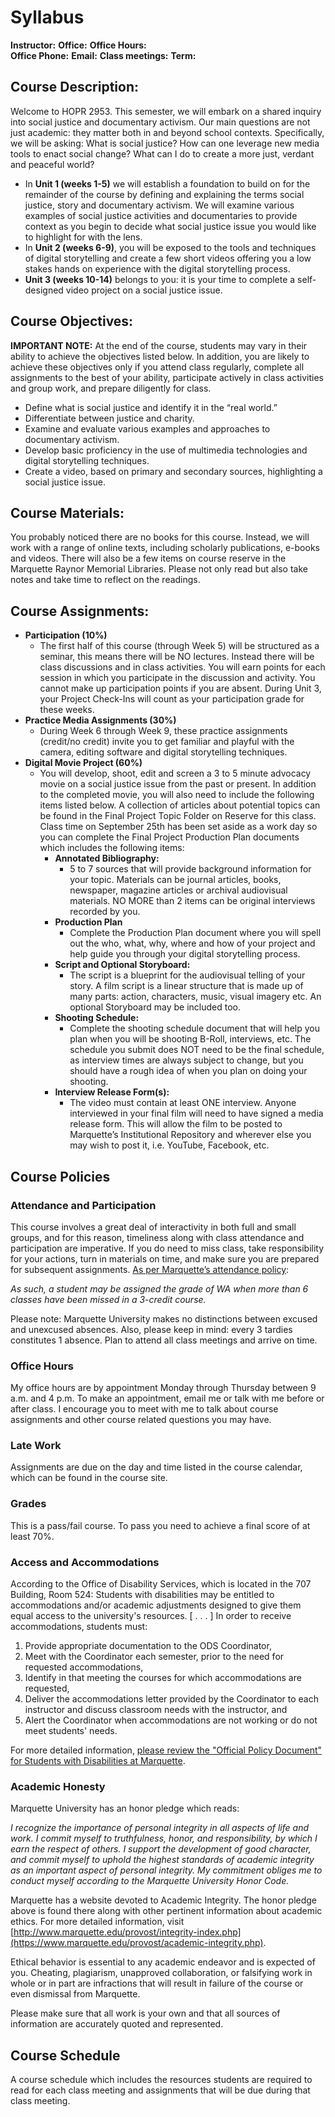 ﻿
# Syllabus

**Instructor:** 
**Office:** 
**Office Hours:**  
**Office Phone:** 
**Email:** 
**Class meetings:** 
**Term:** 

## Course Description:

Welcome to HOPR 2953. This semester, we will embark on a shared inquiry into social justice and documentary activism. Our main questions are not just academic: they matter both in and beyond school contexts. Specifically, we will be asking: What is social justice? How can one leverage new media tools to enact social change? What can I do to create a more just, verdant and peaceful world?

- In **Unit 1 (weeks 1-5)** we will establish a foundation to build on for the remainder of the course by defining and explaining the terms social justice, story and documentary activism. We will examine various examples of social justice activities and documentaries to provide context as you begin to decide what social justice issue you would like to highlight for with the lens.
- In **Unit 2 (weeks 6-9)**, you will be exposed to the tools and techniques of digital storytelling and create a few short videos offering you a low stakes hands on experience with the digital storytelling process.
- **Unit 3 (weeks 10-14)** belongs to you: it is your time to complete a self-designed video project on a social justice issue.  

## Course Objectives:

**IMPORTANT NOTE:** At the end of the course, students may vary in their ability to achieve the objectives listed below.  In addition, you are likely to achieve these objectives only if you attend class regularly, complete all assignments to the best of your ability, participate actively in class activities and group work, and prepare diligently for class.

- Define what is social justice and identify it in the “real world.”
- Differentiate between justice and charity.
- Examine and evaluate various examples and approaches to documentary activism.
- Develop basic proficiency in the use of multimedia technologies and digital storytelling techniques.
- Create a video, based on primary and secondary sources, highlighting a social justice issue.

## Course Materials:

You probably noticed there are no books for this course. Instead, we will work with a range of online texts, including scholarly publications, e-books and videos. There will also be a few items on course reserve in the Marquette Raynor Memorial Libraries. Please not only read but also take notes and take time to reflect on the readings.

## Course Assignments:

- **Participation (10%)**
	- The first half of this course (through Week 5) will be structured as a seminar, this means there will be NO lectures. Instead there will be class discussions and in class activities. You will earn points for each session in which you participate in the discussion and activity. You cannot make up participation points if you are absent. During Unit 3, your Project Check-Ins will count as your participation grade for these weeks. 
- **Practice Media Assignments (30%)**
	-  During Week 6 through Week 9, these practice assignments (credit/no credit) invite you to get familiar and playful with the camera, editing software and digital storytelling techniques. 
- **Digital Movie Project (60%)**
	- You will develop, shoot, edit and screen a 3 to 5 minute advocacy movie on a social justice issue from the past or present. In addition to the completed movie, you will also need to include the following items listed below. A collection of articles about potential topics can be found in the Final Project Topic Folder on Reserve for this class. Class time on September 25th has been set aside as a work day so you can complete the Final Project Production Plan documents which includes the following items: 
		- **Annotated Bibliography:**
			- 5 to 7 sources that will provide background information for your topic. Materials can be journal articles, books, newspaper, magazine articles or archival audiovisual materials. NO MORE than 2 items can be original interviews recorded by you.
		- **Production Plan**
			- Complete the Production Plan document where you will spell out the who, what, why, where and how of your project and help guide you through your digital storytelling process. 
		- **Script and Optional Storyboard:**
			- The script is a blueprint for the audiovisual telling of your story. A film script is a linear structure that is made up of many parts: action, characters, music, visual imagery etc. An optional Storyboard may be included too.
		- **Shooting Schedule:**
			- Complete the shooting schedule document that will help you plan when you will be shooting B-Roll, interviews, etc. The schedule you submit does NOT need to be the final schedule, as interview times are always subject to change, but you should have a rough idea of when you plan on doing your shooting.
		- **Interview Release Form(s):**
			- The video must contain at least ONE interview. Anyone interviewed in your final film will need to have signed a media release form. This will allow the film to be posted to Marquette’s Institutional Repository and wherever else you may wish to post it, i.e. YouTube, Facebook, etc. 

## Course Policies

### Attendance and Participation

This course involves a great deal of interactivity in both full and small groups, and for this reason, timeliness along with class attendance and participation are imperative. If you do need to miss class, take responsibility for your actions, turn in materials on time, and make sure you are prepared for subsequent assignments. [As per Marquette’s attendance policy](https://bulletin.marquette.edu/undergrad/academicregulations/#attendance):

*As such, a student may be assigned the grade of WA when more than 6 classes have been missed in a 3-credit course.*

Please note: Marquette University makes no distinctions between excused and unexcused absences. Also, please keep in mind: every 3 tardies constitutes 1 absence. Plan to attend all class meetings and arrive on time.

### Office Hours

My office hours are by appointment Monday through Thursday between 9 a.m. and 4 p.m. To make an appointment, email me or talk with me before or after class. I encourage you to meet with me to talk about course assignments and other course related questions you may have. 

### Late Work

Assignments are due on the day and time listed in the course calendar, which can be found in the course site. 

### Grades

This is a pass/fail course. To pass you need to achieve a final score of at least 70%.
 
### Access and Accommodations

According to the Office of Disability Services, which is located in the 707 Building, Room 524: Students with disabilities may be entitled to accommodations and/or academic adjustments designed to give them equal access to the university's resources. [ . . . ] In order to receive accommodations, students must: 
1.	Provide appropriate documentation to the ODS Coordinator, 
2.	Meet with the Coordinator each semester, prior to the need for requested accommodations, 
3.	Identify in that meeting the courses for which accommodations are requested,
4.	Deliver the accommodations letter provided by the Coordinator to each instructor and discuss classroom needs with the instructor, and 
5.	Alert the Coordinator when accommodations are not working or do not meet students' needs.

For more detailed information, [please review the "Official Policy Document" for Students with Disabilities at Marquette](https://www.marquette.edu/disability-services/policies.php).

### Academic Honesty

Marquette University has an honor pledge which reads:

*I recognize the importance of personal integrity in all aspects of life and work. I commit myself to truthfulness, honor, and responsibility, by which I earn the respect of others.  I support the development of good character, and commit myself to uphold the highest standards of academic integrity as an important aspect of personal integrity. My commitment obliges me to conduct myself according to the Marquette University Honor Code.*

Marquette has a website devoted to Academic Integrity. The honor pledge above is found there along with other pertinent information about academic ethics. For more detailed information, visit [http://www.marquette.edu/provost/integrity-index.php](https://www.marquette.edu/provost/academic-integrity.php).

Ethical behavior is essential to any academic endeavor and is expected of you. Cheating, plagiarism, unapproved collaboration, or falsifying work in whole or in part are infractions that will result in failure of the course or even dismissal from Marquette. 

Please make sure that all work is your own and that all sources of information are accurately quoted and represented. 

## Course Schedule

A course schedule which includes the resources students are required to read for each class meeting and assignments that will be due during that class meeting.
